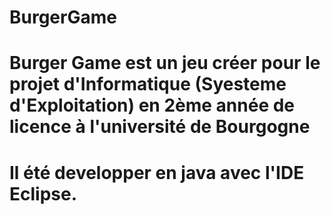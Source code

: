 # BurgerGame
# Burger Game est un jeu créer pour le projet d'Informatique (Syesteme d'Exploitation) en 2ème année de licence à l'université de Bourgogne
# Il été developper en java avec l'IDE Eclipse.
